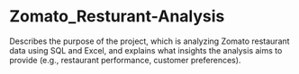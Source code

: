 # Zomato_Resturant-Analysis
Describes the purpose of the project, which is analyzing Zomato restaurant data using SQL and Excel, and explains what insights the analysis aims to provide (e.g., restaurant performance, customer preferences).
